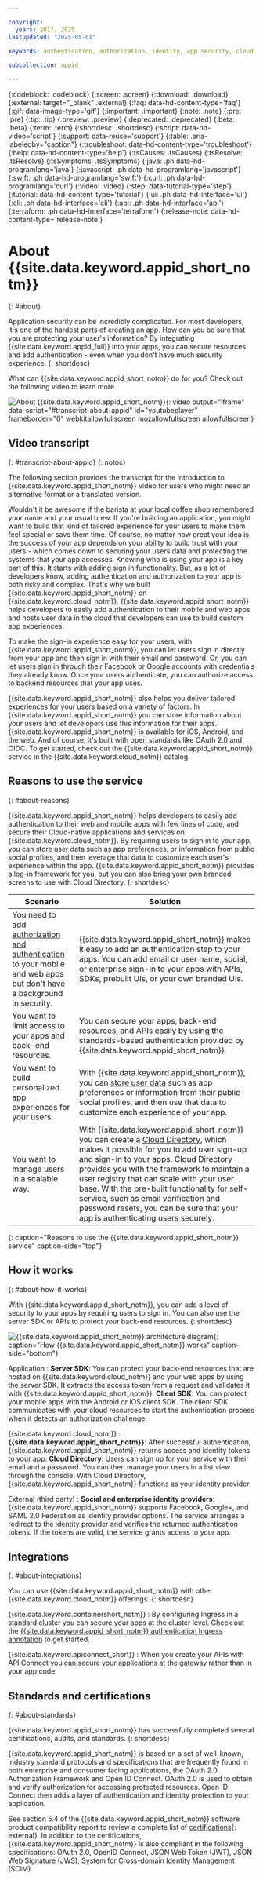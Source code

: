 ```yaml
---

copyright:
  years: 2017, 2025
lastupdated: "2025-05-01"

keywords: authentication, authorization, identity, app security, cloud directory, user data, identity provider, oauth, protocols, oauth, oidc, disaster recovery, dr, compliance, high availability, ha, secure, HA, DR

subcollection: appid

---
```


{:codeblock: .codeblock}
{:screen: .screen}
{:download: .download}
{:external: target="_blank" .external}
{:faq: data-hd-content-type='faq'}
{:gif: data-image-type='gif'}
{:important: .important}
{:note: .note}
{:pre: .pre}
{:tip: .tip}
{:preview: .preview}
{:deprecated: .deprecated}
{:beta: .beta}
{:term: .term}
{:shortdesc: .shortdesc}
{:script: data-hd-video='script'}
{:support: data-reuse='support'}
{:table: .aria-labeledby="caption"}
{:troubleshoot: data-hd-content-type='troubleshoot'}
{:help: data-hd-content-type='help'}
{:tsCauses: .tsCauses}
{:tsResolve: .tsResolve}
{:tsSymptoms: .tsSymptoms}
{:java: .ph data-hd-programlang='java'}
{:javascript: .ph data-hd-programlang='javascript'}
{:swift: .ph data-hd-programlang='swift'}
{:curl: .ph data-hd-programlang='curl'}
{:video: .video}
{:step: data-tutorial-type='step'}
{:tutorial: data-hd-content-type='tutorial'}
{:ui: .ph data-hd-interface='ui'}
{:cli: .ph data-hd-interface='cli'}
{:api: .ph data-hd-interface='api'}
{:terraform: .ph data-hd-interface='terraform'}
{:release-note: data-hd-content-type='release-note'}


# About {{site.data.keyword.appid_short_notm}}
{: #about}


Application security can be incredibly complicated. For most developers, it's one of the hardest parts of creating an app. How can you be sure that you are protecting your user's information? By integrating {{site.data.keyword.appid_full}} into your apps, you can secure resources and add authentication - even when you don't have much security experience.
{: shortdesc}

What can {{site.data.keyword.appid_short_notm}} do for you? Check out the following video to learn more.

![About {{site.data.keyword.appid_short_notm}}](https://www.youtube.com/embed/XlrCjHdK43Q){: video output="iframe" data-script="#transcript-about-appid" id="youtubeplayer" frameborder="0" webkitallowfullscreen mozallowfullscreen allowfullscreen}


## Video transcript
{: #transcript-about-appid}
{: notoc}

The following section provides the transcript for the introduction to {{site.data.keyword.appid_short_notm}} video for users who might need an alternative format or a translated version.

Wouldn't it be awesome if the barista at your local coffee shop remembered your name and your usual brew. If you're building an application, you might want to build that kind of tailored experience for your users to make them feel special or save them time. Of course, no matter how great your idea is, the success of your app depends on your ability to build trust with your users - which comes down to securing your users data and protecting the systems that your app accesses. Knowing who is using your app is a key part of this. It starts with adding sign in functionality. But, as a lot of developers know, adding authentication and authorization to your app is both risky and complex. That's why we built {{site.data.keyword.appid_short_notm}} on {{site.data.keyword.cloud_notm}}. {{site.data.keyword.appid_short_notm}} helps developers to easily add authentication to their mobile and web apps and hosts user data in the cloud that developers can use to build custom app experiences.

To make the sign-in experience easy for your users, with {{site.data.keyword.appid_short_notm}}, you can let users sign in directly from your app and then sign in with their email and password. Or, you can let users sign in through their Facebook or Google accounts with credentials they already know. Once your users authenticate, you can authorize access to backend resources that your app uses.

{{site.data.keyword.appid_short_notm}} also helps you deliver tailored experiences for your users based on a variety of factors. In {{site.data.keyword.appid_short_notm}} you can store information about your users and let developers use this information for their apps. {{site.data.keyword.appid_short_notm}} is available for iOS, Android, and the web. And of course, it's built with open standards like OAuth 2.0 and OIDC. To get started, check out the {{site.data.keyword.appid_short_notm}} service in the {{site.data.keyword.cloud_notm}} catalog.



## Reasons to use the service
{: #about-reasons}

{{site.data.keyword.appid_short_notm}} helps developers to easily add authentication to their web and mobile apps with few lines of code, and secure their Cloud-native applications and services on {{site.data.keyword.cloud_notm}}. By requiring users to sign in to your app, you can store user data such as app preferences, or information from public social profiles, and then leverage that data to customize each user's experience within the app. {{site.data.keyword.appid_short_notm}} provides a log-in framework for you, but you can also bring your own branded screens to use with Cloud Directory.
{: shortdesc}

| Scenario | Solution |
|-----|----|
| You need to add [authorization and authentication](/docs/appid?topic=appid-key-concepts) to your mobile and web apps but don't have a background in security. | {{site.data.keyword.appid_short_notm}} makes it easy to add an authentication step to your apps. You can add email or user name, social, or enterprise sign-in to your apps with APIs, SDKs, prebuilt UIs, or your own branded UIs. |
| You want to limit access to your apps and back-end resources. | You can secure your apps, back-end resources, and APIs easily by using the standards-based authentication provided by {{site.data.keyword.appid_short_notm}}. |
| You want to build personalized app experiences for your users. | With {{site.data.keyword.appid_short_notm}}, you can [store user data](/docs/appid?topic=appid-profiles) such as app preferences or information from their public social profiles, and then use that data to customize each experience of your app. |
| You want to manage users in a scalable way. | With {{site.data.keyword.appid_short_notm}} you can create a [Cloud Directory](/docs/appid?topic=appid-cloud-directory), which makes it possible for you to add user sign-up and sign-in to your apps. Cloud Directory provides you with the framework to maintain a user registry that can scale with your user base. With the pre-built functionality for self-service, such as email verification and password resets, you can be sure that your app is authenticating users securely. |
{: caption="Reasons to use the {{site.data.keyword.appid_short_notm}} service" caption-side="top"}


## How it works
{: #about-how-it-works}

With {{site.data.keyword.appid_short_notm}}, you can add a level of security to your apps by requiring users to sign in. You can also use the server SDK or APIs to protect your back-end resources.
{: shortdesc}

![{{site.data.keyword.appid_short_notm}} architecture diagram](images/appid_architecture1.svg){: caption="How {{site.data.keyword.appid_short_notm}} works" caption-side="bottom"}

Application
:   **Server SDK**: You can protect your back-end resources that are hosted on {{site.data.keyword.cloud_notm}} and your web apps by using the server SDK. It extracts the access token from a request and validates it with {{site.data.keyword.appid_short_notm}}.
    **Client SDK**: You can protect your mobile apps with the Android or iOS client SDK. The client SDK communicates with your cloud resources to start the authentication process when it detects an authorization challenge.

{{site.data.keyword.cloud_notm}}
:   **{{site.data.keyword.appid_short_notm}}**: After successful authentication, {{site.data.keyword.appid_short_notm}} returns access and identity tokens to your app.
    **Cloud Directory**: Users can sign up for your service with their email and a password. You can then manage your users in a list view through the console. With Cloud Directory, {{site.data.keyword.appid_short_notm}} functions as your identity provider.

External (third party)
:   **Social and enterprise identity providers**: {{site.data.keyword.appid_short_notm}} supports Facebook, Google+, and  SAML 2.0 Federation as identity provider options. The service arranges a redirect to the identity provider and verifies the returned authentication tokens. If the tokens are valid, the service grants access to your app.


## Integrations
{: #about-integrations}

You can use {{site.data.keyword.appid_short_notm}} with other {{site.data.keyword.cloud_notm}} offerings.
{: shortdesc}


{{site.data.keyword.containershort_notm}}
:   By configuring Ingress in a standard cluster you can secure your apps at the cluster level. Check out the [{{site.data.keyword.appid_short_notm}} authentication Ingress annotation](/docs/containers?topic=containers-comm-ingress-annotations#app-id-authentication) to get started.

{{site.data.keyword.apiconnect_short}}
:   When you create your APIs with [API Connect](/docs/apiconnect?topic=apiconnect-getting-started) you can secure your applications at the gateway rather than in your app code.


## Standards and certifications
{: #about-standards}

{{site.data.keyword.appid_short_notm}} has successfully completed several certifications, audits, and standards.
{: shortdesc}

{{site.data.keyword.appid_short_notm}} is based on a set of well-known, industry standard protocols and specifications that are frequently found in both enterprise and consumer facing applications, the OAuth 2.0 Authorization Framework and Open ID Connect. OAuth 2.0 is used to obtain and verify authorization for accessing protected resources. Open ID Connect then adds a layer of authentication and identity protection to your application.

See section 5.4 of the {{site.data.keyword.appid_short_notm}} software product compatibility report to review a complete list of [certifications](https://www.ibm.com/software/reports/compatibility/clarity-reports/report/html/softwareReqsForProduct?deliverableId=BF31C8008D7C11E59F9AD7336D7D0FFB){: external}. In addition to the certifications, {{site.data.keyword.appid_short_notm}} is also compliant in the following specifications: OAuth 2.0, OpenID Connect, JSON Web Token (JWT), JSON Web Signature (JWS), System for Cross-domain Identity Management (SCIM).
